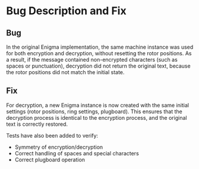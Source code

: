 # Bug Description and Fix

## Bug

In the original Enigma implementation, the same machine instance was used for both encryption and decryption, without resetting the rotor positions. As a result, if the message contained non-encrypted characters (such as spaces or punctuation), decryption did not return the original text, because the rotor positions did not match the initial state.

## Fix

For decryption, a new Enigma instance is now created with the same initial settings (rotor positions, ring settings, plugboard). This ensures that the decryption process is identical to the encryption process, and the original text is correctly restored.

Tests have also been added to verify:
- Symmetry of encryption/decryption
- Correct handling of spaces and special characters
- Correct plugboard operation 